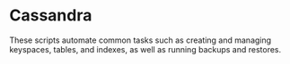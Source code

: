 # Cassandra
These scripts automate common tasks such as creating and managing keyspaces, tables, and indexes, as well as running backups and restores.
